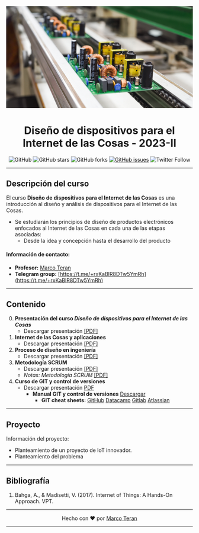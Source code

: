[![banner](/_assets/pics/band_iothd.jpg)](https://github.com/marcoteran/iothd)
---
<div align="center">

# Diseño de dispositivos para el Internet de las Cosas - 2023-II
![GitHub](https://img.shields.io/github/license/marcoteran/iothd)
![GitHub stars](https://img.shields.io/github/stars/marcoteran/iothd)
![GitHub forks](https://img.shields.io/github/forks/marcoteran/iothd)
[![GitHub issues](https://img.shields.io/github/issues/marcoteran/iothd?color=%23fa251e&logo=GitHub)](https://github.com/marcoteran/iothd/issues)
![Twitter Follow](https://img.shields.io/twitter/follow/marcotulioteran?style=social)
</div>

---
## Descripción del curso

El curso **Diseño de dispositivos para el Internet de las Cosas**  es una introducción al diseño y análisis de dispositivos para el Internet de las Cosas.
* Se estudiarán los principios de diseño de productos electrónicos enfocados al Internet de las Cosas en cada una de las etapas asociadas:
	- Desde la idea y concepción hasta el desarrollo del producto

#### Información de contacto:
* **Profesor:** [Marco Teran](https://marcoteran.github.io/)
* **Telegram group:** [https://t.me/+rxKaBlR8DTw5YmRh](https://t.me/+rxKaBlR8DTw5YmRh)
---

## Contenido
0. **Presentación del curso *Diseño de dispositivos para el Internet de las Cosas***
	* Descargar presentación [[PDF]](https://github.com/marcoteran/iothd/raw/master/lectures/00_iothd_syllabus.pdf)
1. **Internet de las Cosas y aplicaciones**
	* Descargar presentación [[PDF]](https://github.com/marcoteran/iothd/raw/master/lectures/01_iothd_iotapplications.pdf)
2. **Proceso de diseño en ingeniería**
	* Descargar presentación [[PDF]](https://github.com/marcoteran/iothd/raw/master/lectures/02_iothd_designprocess.pdf)
3. **Metodología SCRUM**
	* Descargar presentación [[PDF]](https://github.com/marcoteran/iothd/raw/master/lectures/03_iothd_scrum.pdf)
	* *Notas: Metodología SCRUM* [[PDF]](https://github.com/marcoteran/iothd/raw/master/resources/literature/iothd_scrum.pdf)
3. **Curso de GIT y control de versiones**
	* Descargar presentación [PDF](https://github.com/marcoteran/iothd/raw/master/lectures/04_iothd_git.pdf)
		- **Manual GIT y control de versiones** [Descargar](https://github.com/marcoteran/iothd/raw/master/resources/cheatsheets/iothd_gitbook_v0.pdf)
			* **GIT cheat sheets:**
			[GitHub](https://github.com/marcoteran/iothd/raw/master/resources/cheatsheets/github_gitcheatsheet.pdf)
			[Datacamp](https://github.com/marcoteran/iothd/raw/master/resources/cheatsheets/datacamp_gitcheatsheet.pdf)
			[Gitlab](https://github.com/marcoteran/iothd/raw/master/resources/cheatsheets/gitlab_gitcheatsheet.pdf)
			[Atlassian](https://github.com/marcoteran/iothd/raw/master/resources/cheatsheets/atlassian_gitcheatsheet.pdf)
---		
## Proyecto
Información del proyecto:
- Planteamiento de un proyecto de IoT innovador.
- Planteamiento del problema

---
## Bibliografía
1. Bahga, A., & Madisetti, V. (2017). Internet of Things: A Hands-On Approach. VPT.

---

<div align="center">

Hecho con ❤️ por [Marco Teran](https://github.com/marcoteran)

</div>

---